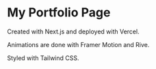 # My Portfolio Page

Created with Next.js and deployed with Vercel.

Animations are done with Framer Motion and Rive.

Styled with Tailwind CSS.
